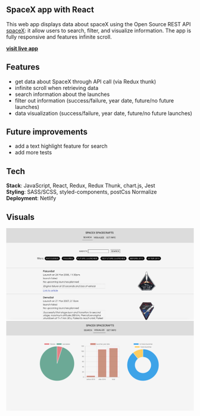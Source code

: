 ## SpaceX app with React

This web app displays data about spaceX using the Open Source REST API [spaceX](https://github.com/r-spacex/SpaceX-API): it allow users to search, filter, and visualize information. The app is fully responsive and features infinite scroll.

[**visit live app**](https://spacex-spacex.netlify.app/search)

## Features

- get data about SpaceX through API call (via Redux thunk)
- infinite scroll when retrieving data
- search information about the launches
- filter out information (success/failure, year date, future/no future launches)
- data visualization (success/failure, year date, future/no future launches)

## Future improvements

- add a text highlight feature for search
- add more tests

## Tech

**Stack**: JavaScript, React, Redux, Redux Thunk, chart.js, Jest <br/>
**Styling**: SASS/SCSS, styled-components, postCss Normalize <br/>
**Deployment**: Netlify

## Visuals

![screenshot](screenshot-1.png)
![screenshot](screenshot-2.png)
